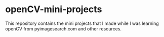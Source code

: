 # openCV-mini-projects

This repository contains the mini projects that I made while I was learning openCV from pyimagesearch.com and other resources.
